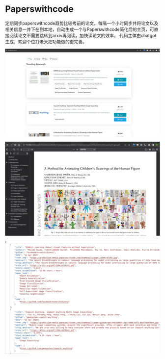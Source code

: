 # Paperswithcode
定期同步paperswithcode趋势比较考前的论文，每隔一个小时同步并将论文以及相关信息一并下在到本地，自动生成一个与Paperswithcode简化后的主页，可直接阅读论文不需要跳转到arxiv再阅读，加快读论文的效率。
代码主体由chatgpt生成，欢迎个位打老天把功能做的更完善。

![本地化首页](https://raw.githubusercontent.com/bailiqun/Paperswithcode/main/static/assets/main.jpg)


![论文阅读页](https://raw.githubusercontent.com/bailiqun/Paperswithcode/main/static/assets/pdf_reader.jpg)


![后台数据](https://raw.githubusercontent.com/bailiqun/Paperswithcode/main/static/assets/json.jpg)

